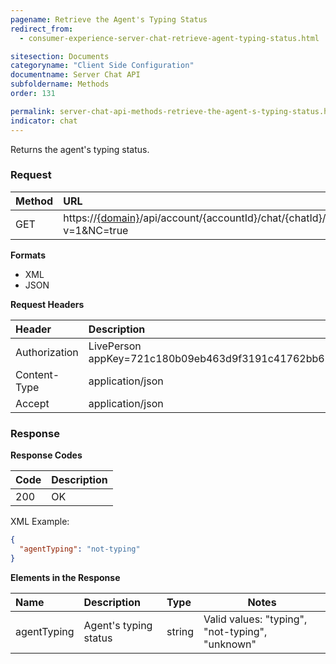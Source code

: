 ```yaml
---
pagename: Retrieve the Agent's Typing Status
redirect_from:
  - consumer-experience-server-chat-retrieve-agent-typing-status.html

sitesection: Documents
categoryname: "Client Side Configuration"
documentname: Server Chat API
subfoldername: Methods
order: 131

permalink: server-chat-api-methods-retrieve-the-agent-s-typing-status.html
indicator: chat
---
```


Returns the agent's typing status.

### Request

| Method | URL |
| :--- | :--- |
| GET | https://[{domain}](/agent-domain-domain-api.html)/api/account/{accountId}/chat/{chatId}/info/agentTyping?v=1&NC=true |

**Formats**

- XML
- JSON

**Request Headers**

| Header | Description |
| :--- | :--- |
| Authorization | LivePerson appKey=721c180b09eb463d9f3191c41762bb68 |
| Content-Type | application/json |
| Accept | application/json |

### Response

**Response Codes**

| Code | Description |
| :--- | :--- |
| 200 | OK |

XML Example:

```json
{
  "agentTyping": "not-typing"
}
```

**Elements in the Response**

| Name	| Description | Type |  Notes |
| :--- | :--- | :--- |  --- |
| agentTyping | Agent's typing status | string | Valid values: "typing", "not-typing", "unknown" |
